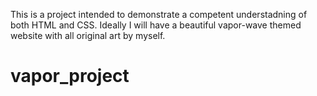 This is a project intended to demonstrate a competent understadning of both
HTML and CSS. Ideally I will have a beautiful vapor-wave themed website with
all original art by myself. 
# vapor_project
